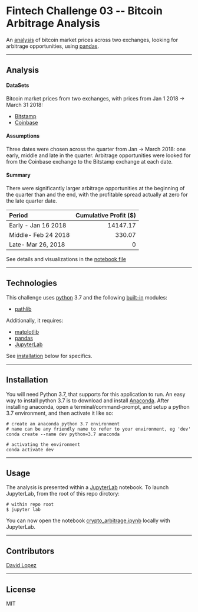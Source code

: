 # Fintech Challenge 03 -- Bitcoin Arbitrage Analysis

An [analysis](#analysis) of bitcoin market prices across two exchanges, looking for arbitrage opportunities, using [pandas](https://pandas.pydata.org/).

---

## Analysis 

#### DataSets
Bitcoin market prices from two exchanges, with prices from Jan 1 2018 -> March 31 2018:
- [Bitstamp](./Resources/bitstamp.csv)
- [Coinbase](./Resources/coinbase.csv)

#### Assumptions
Three dates were chosen across the quarter from Jan -> March 2018: one early, middle and late in the quarter. Arbitrage opportunities were looked for from the Coinbase exchange to the Bitstamp exchange at each date.

#### Summary
There were significantly larger arbitrage opportunities at the beginning of the quarter than and the end, with the profitable spread actually at zero for the late quarter date. 

|Period | Cumulative Profit ($) |
| :---	| ---: |
|Early - Jan 16 2018 | 14147.17 |
|Middle- Feb 24 2018 | 330.07 |
|Late- Mar 26, 2018 | 0 |

See details and visualizations in the [notebook file](./crypto_arbitrage.ipynb)

---

## Technologies

This challenge uses [python](https://www.python.org/) 3.7 and the following [built-in](https://docs.python.org/3/py-modindex.html) modules:
- [pathlib](https://docs.python.org/3/library/pathlib.html#module-pathlib)

Additionally, it requires:
- [matplotlib](https://matplotlib.org/)
- [pandas](https://pandas.pydata.org/)
- [JupyterLab](https://jupyterlab.readthedocs.io/en/stable/)

See [installation](#installation) below for specifics.

---

## Installation

You will need Python 3.7, that supports for this application to run. An easy way to install python 3.7 is to download and install [Anaconda](https://www.anaconda.com/products/individual). After installing anaconda, open a terminal/command-prompt, and setup a python 3.7 environment, and then activate it like so:

```
# create an anaconda python 3.7 environment
# name can be any friendly name to refer to your environment, eg 'dev'
conda create --name dev python=3.7 anaconda

# activating the environment
conda activate dev
```

---

## Usage

The analysis is presented within a [JupyterLab](https://jupyterlab.readthedocs.io/en/stable/) notebook. To launch JupyterLab, from the root of this repo dirctory:

```
# within repo root 
$ jupyter lab
```
You can now open the notebook [crypto_arbitrage.ipynb](./crypto_arbitrage.ipynb) locally with JupyterLab.

---

## Contributors

[David Lopez](https://github.com/sububer)

---

## License

MIT